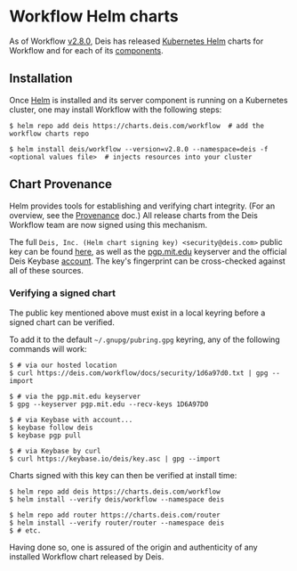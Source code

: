 # Workflow Helm charts

As of Workflow [v2.8.0](../changelogs/v2.8.0.md), Deis has released [Kubernetes Helm][helm] charts for Workflow
and for each of its [components](../understanding-workflow/components.md).

## Installation

Once [Helm][helm] is installed and its server component is running on a Kubernetes cluster, one may install Workflow with the following steps:
```
$ helm repo add deis https://charts.deis.com/workflow  # add the workflow charts repo

$ helm install deis/workflow --version=v2.8.0 --namespace=deis -f <optional values file>  # injects resources into your cluster
```

## Chart Provenance

Helm provides tools for establishing and verifying chart integrity.  (For an overview, see the [Provenance](https://github.com/kubernetes/helm/blob/master/docs/provenance.md) doc.)  All release charts from the Deis Workflow team are now signed using this mechanism.  

The full `Deis, Inc. (Helm chart signing key) <security@deis.com>` public key can be found [here](../security/1d6a97d0.txt), as well as the [pgp.mit.edu](http://pgp.mit.edu/pks/lookup?op=vindex&fingerprint=on&search=0x17E526B51D6A97D0) keyserver and the official Deis Keybase [account][deis-keybase].  The key's fingerprint can be cross-checked against all of these sources.

### Verifying a signed chart

The public key mentioned above must exist in a local keyring before a signed chart can be verified.

To add it to the default `~/.gnupg/pubring.gpg` keyring, any of the following commands will work:

```
$ # via our hosted location
$ curl https://deis.com/workflow/docs/security/1d6a97d0.txt | gpg --import

$ # via the pgp.mit.edu keyserver
$ gpg --keyserver pgp.mit.edu --recv-keys 1D6A97D0

$ # via Keybase with account...
$ keybase follow deis
$ keybase pgp pull

$ # via Keybase by curl
$ curl https://keybase.io/deis/key.asc | gpg --import
```

Charts signed with this key can then be verified at install time:

```
$ helm repo add deis https://charts.deis.com/workflow
$ helm install --verify deis/workflow --namespace deis

$ helm repo add router https://charts.deis.com/router
$ helm install --verify router/router --namespace deis
$ # etc.
```

Having done so, one is assured of the origin and authenticity of any installed Workflow chart released by Deis.

[helm]: https://github.com/kubernetes/helm/blob/master/docs/install.md
[deis-keybase]: https://keybase.io/deis
